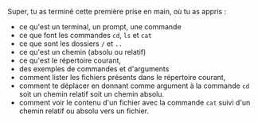 Super, tu as terminé cette première prise en main, où tu as appris :

* ce qu'est un terminal, un prompt, une commande
* ce que font les commandes `cd`, `ls` et `cat`
* ce que sont les dossiers `/` et `..`
* ce qu'est un chemin (absolu ou relatif)
* ce qu'est le répertoire courant,
* des exemples de commandes et d'arguments
* comment lister les fichiers présents dans le répertoire courant,
* comment te déplacer en donnant comme argument à la commande `cd` soit un chemin relatif soit un chemin absolu.
* comment voir le contenu d'un fichier avec la commande `cat` suivi d'un chemin relatif ou absolu vers un fichier.




